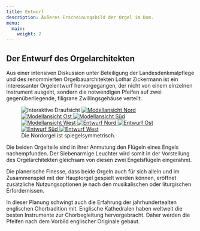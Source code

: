 ```yaml
---
title: Entwurf
description: Äußeres Erscheinungsbild der Orgel im Dom.
menu:
  main:
    weight: 2
---
```


## Der Entwurf des Orgelarchitekten
Aus einer intensiven Diskussion unter Beteiligung der Landesdenkmalpflege 
und des renommierten Orgelbauarchitekten Lothar Zickermann 
ist ein interessanter Orgelentwurf hervorgegangen, der nicht von einem einzelnen Instrument ausgeht, 
sondern die notwendigen Pfeifen auf zwei gegenüberliegende, filigrane Zwillingsgehäuse verteilt. 

<figure id="organ-layout">
    <div id="map">
        <img src="/design/layout-600px.png" alt="Interaktive Draufsicht">
        <a href="/model/north.jpg">
            <img src="/model/north-100px.jpg" alt="Modellansicht Nord" id="organ-model-north">
        </a>
        <a href="/model/east-mirrored.jpg">
            <img src="/model/east-mirrored-100px.jpg" alt="Modellansicht Ost" id="organ-model-east">
        </a>
        <a href="/model/south-mirrored.jpg">
            <img src="/model/south-mirrored-100px.jpg" alt="Modellansicht Süd" id="organ-model-south">
        </a>
        <a href="/model/west.jpg">
            <img src="/model/west-100px.jpg" alt="Modellansicht West" id="organ-model-west">
        </a>
        <a href="/design/south-organ-north-view.jpg">
            <img src="/design/south-organ-north-view-100px.png" alt="Entwurf Nord" id="organ-layout-north">
        </a>
        <a href="/design/south-organ-east-view.jpg">
            <img src="/design/south-organ-east-view-100px.png" alt="Entwurf Ost" id="organ-layout-east">
        </a>
        <a href="/design/south-organ-south-view.jpg">
            <img src="/design/south-organ-south-view-100px.png" alt="Entwurf Süd" id="organ-layout-south">
        </a>
        <a href="/design/south-organ-west-view.jpg">
            <img src="/design/south-organ-west-view-100px.png" alt="Entwurf West" id="organ-layout-west">
        </a>
    </div>
    <figcaption>Die Nordorgel ist spiegelsymmetrisch.</figcaption>
</figure>

Die beiden Orgelteile sind in ihrer Anmutung den Flügeln eines Engels nachempfunden.
Der Siebenarmige Leuchter wird somit in der Vorstellung des Orgelarchitekten 
gleichsam von diesen zwei Engelsflügeln eingerahmt. 

Die planerische Finesse, dass beide Orgeln auch für sich allein 
und im Zusammenspiel mit der Hauptorgel gespielt werden können, 
eröffnet zusätzliche Nutzungsoptionen je nach den musikalischen oder liturgischen Erfordernissen.

In dieser Planung schwingt auch die Erfahrung der jahrhundertealten englischen Chortradition mit. 
Englische Kathedralen haben weltweit die besten Instrumente zur Chorbegleitung hervorgebracht. 
Daher werden die Pfeifen nach dem Vorbild englischer Originale gebaut. 
